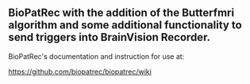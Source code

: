 BioPatRec with the addition of the Butterfmri algorithm and some additional functionality to send triggers into BrainVision Recorder.
---
BioPatRec's documentation and instruction for use at:

https://github.com/biopatrec/biopatrec/wiki
